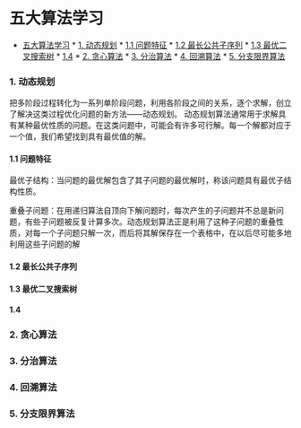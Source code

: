 <!--
author: jimmy
head:
date: 2018-04-09
title: 五大算法学习
tags: 算法
images: http://pingodata.qiniudn.com/cube1.jpg
category: 算法
status: publish
summary: 五大算法学习
-->
# 五大算法学习

<!-- @import "[TOC]" {cmd="toc" depthFrom=1 depthTo=6 orderedList=0} -->
<!-- code_chunk_output -->

* [五大算法学习](#五大算法学习)
		* [1. 动态规划](#1-动态规划)
			* [1.1 问题特征](#11-问题特征)
			* [1.2 最长公共子序列](#12-最长公共子序列)
			* [1.3 最优二叉搜索树](#13-最优二叉搜索树)
			* [1.4](#14)
		* [2. 贪心算法](#2-贪心算法)
		* [3. 分治算法](#3-分治算法)
		* [4. 回溯算法](#4-回溯算法)
		* [5. 分支限界算法](#5-分支限界算法)

<!-- /code_chunk_output -->

### 1. 动态规划
把多阶段过程转化为一系列单阶段问题，利用各阶段之间的关系，逐个求解，创立了解决这类过程优化问题的新方法——动态规划。
动态规划算法通常用于求解具有某种最优性质的问题。在这类问题中，可能会有许多可行解。每一个解都对应于一个值，我们希望找到具有最优值的解。
#### 1.1 问题特征
最优子结构：当问题的最优解包含了其子问题的最优解时，称该问题具有最优子结构性质。

重叠子问题：在用递归算法自顶向下解问题时，每次产生的子问题并不总是新问题，有些子问题被反复计算多次。动态规划算法正是利用了这种子问题的重叠性质，对每一个子问题只解一次，而后将其解保存在一个表格中，在以后尽可能多地利用这些子问题的解
#### 1.2 最长公共子序列
#### 1.3 最优二叉搜索树
#### 1.4
### 2. 贪心算法
### 3. 分治算法
### 4. 回溯算法
### 5. 分支限界算法
